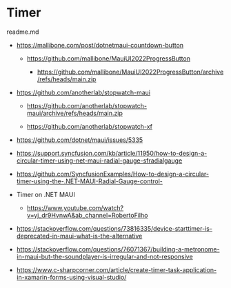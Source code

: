 # Timer

readme.md

*   https://mallibone.com/post/dotnetmaui-countdown-button

    *   https://github.com/mallibone/MauiUI2022ProgressButton

        *   https://github.com/mallibone/MauiUI2022ProgressButton/archive/refs/heads/main.zip

*   https://github.com/anotherlab/stopwatch-maui

    *   https://github.com/anotherlab/stopwatch-maui/archive/refs/heads/main.zip

    *   https://github.com/anotherlab/stopwatch-xf

*   https://github.com/dotnet/maui/issues/5335


*   https://support.syncfusion.com/kb/article/11950/how-to-design-a-circular-timer-using-net-maui-radial-gauge-sfradialgauge

*   https://github.com/SyncfusionExamples/How-to-design-a-circular-timer-using-the-.NET-MAUI-Radial-Gauge-control-

*   Timer on .NET MAUI

    *   https://www.youtube.com/watch?v=yj_dr9HvnwA&ab_channel=RobertoFilho

*   https://stackoverflow.com/questions/73816335/device-starttimer-is-deprecated-in-maui-what-is-the-alternative

*   https://stackoverflow.com/questions/76071367/building-a-metronome-in-maui-but-the-soundplayer-is-irregular-and-not-responsive

*   https://www.c-sharpcorner.com/article/create-timer-task-application-in-xamarin-forms-using-visual-studio/

